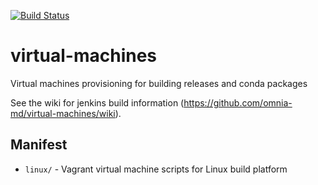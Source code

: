 [![Build Status](https://jenkins.choderalab.org/buildStatus/icon?job=test-omnia-virtual-machines)](https://jenkins.choderalab.org/job/test-omnia-virtual-machines/)

virtual-machines
================

Virtual machines provisioning for building releases and conda packages

See the wiki for jenkins build information (https://github.com/omnia-md/virtual-machines/wiki).  

## Manifest
* `linux/` - Vagrant virtual machine scripts for Linux build platform
